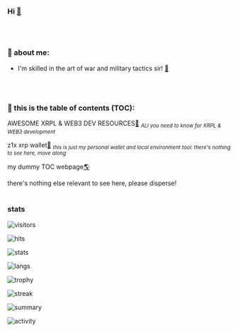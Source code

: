 ### Hi [👋](https://github.com/f1f47a23/f1f47a23/blob/main/hi.md)

<br><br>
### 🤵 about me:
  - I'm skilled in the art of war and military tactics sir! [👑](https://youtu.be/NAErBJlDNLc?t=55)

<br><br>

### 🤵 this is the table of contents (TOC):

AWESOME XRPL & WEB3 DEV RESOURCES[🧱](https://github.com/f1f47a23/AWESOME) <sub>*ALl you need to know for XRPL & WEB3 development*</sub>

z1x xrp wallet[🧱](https://github.com/f1f47a23/z1x-xrp-wallet) <sub>*this is just my personal wallet and local environment tool: there's nothing to see here, move along*</sub>

my dummy TOC webpage[🌎](https://f1f47a23.github.io/)

there's nothing else relevant to see here, please disperse!
<br><br>

### stats

![visitors](https://komarev.com/ghpvc/?username=f1f47a23&color=blueviolet&label=ǝɹǝɥ-ƃuᴉop-∩-ɹ-llǝɥ-┴-ʇɐɥʍ-ʎǝɥ)

![hits](https://hits.seeyoufarm.com/api/count/incr/badge.svg?url=https%3A%2F%2Fgithub.com%2Ff1f47a231212%2Fhit-counter)

![stats](https://github-readme-stats.vercel.app/api?username=f1f47a23&theme=blue-green)

![langs](https://github-readme-stats.vercel.app/api/top-langs/?username=f1f47a23&theme=blue-green)

![trophy](https://github-profile-trophy.vercel.app/api/?username=f1f47a23)

![streak](https://github-readme-streak-stats.herokuapp.com/?user=f1f47a23)

![summary](https://github-profile-summary-cards.vercel.app/api/cards/profile-details?username=f1f47a23&theme=vue)



![activity](https://activity-graph.herokuapp.com/graph?username=f1f47a23&theme=minimal)




